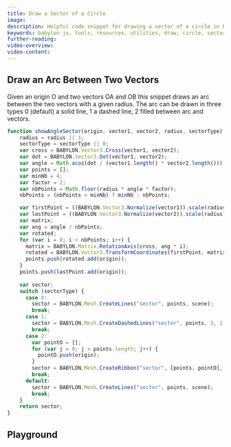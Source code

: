 ```yaml
---
title: Draw a Sector of a Circle
image: 
description: Helpful code snippet for drawing a sector of a circle in Babylon.js.
keywords: babylon.js, tools, resources, utilities, draw, circle, sector
further-reading:
video-overview:
video-content:
---
```


## Draw an Arc Between Two Vectors

Given an origin O and two vectors OA and OB this snippet draws an arc between the two vectors with a given radius. The arc can be drawn in three types 0 (default) a solid line, 1 a dashed line, 2 filled between arc and vectors.

```javascript
function showAngleSector(origin, vector1, vector2, radius, sectorType) {
    radius = radius || 1;
    sectorType = sectorType || 0;
    var cross = BABYLON.Vector3.Cross(vector1, vector2);
    var dot = BABYLON.Vector3.Dot(vector1, vector2);
    var angle = Math.acos(dot / (vector1.length() * vector2.length()));
    var points = [];
    var minNb = 4;
    var factor = 2;
    var nbPoints = Math.floor(radius * angle * factor);
    nbPoints = (nbPoints < minNb) ? minNb : nbPoints;

    var firstPoint = ((BABYLON.Vector3.Normalize(vector1)).scale(radius));
    var lastPoint = ((BABYLON.Vector3.Normalize(vector2)).scale(radius));
    var matrix;
    var ang = angle / nbPoints;
    var rotated;
    for (var i = 0; i < nbPoints; i++) {
      matrix = BABYLON.Matrix.RotationAxis(cross, ang * i);
      rotated = BABYLON.Vector3.TransformCoordinates(firstPoint, matrix);
      points.push(rotated.add(origin));
    }
    points.push(lastPoint.add(origin));
  
    var sector;
    switch (sectorType) {
      case 0:
        sector = BABYLON.Mesh.CreateLines("sector", points, scene);
        break;
      case 1:
        sector = BABYLON.Mesh.CreateDashedLines("sector", points, 3, 1, nbPoints , scene);
        break;
      case 2:
        var pointO = [];
        for (var j = 0; j < points.length; j++) {
          pointO.push(origin);
        }
        sector = BABYLON.Mesh.CreateRibbon("sector", [points, pointO], null, null, 0, scene);
        break;
      default:
        sector = BABYLON.Mesh.CreateLines("sector", points, scene);
        break;
    }
    return sector;
}
```
## Playground

<Playground id="#FUK3S#8" title="Draw an Arc Between Two Vectors" description=""/>